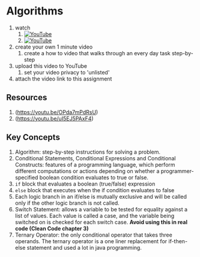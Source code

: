 # Algorithms


1. watch 
	1. [![YouTube](https://i.ytimg.com/vi/kkcLiKRw_9s/default.jpg)](https://www.youtube.com/watch?v=kkcLiKRw_9s)
	1. [![YouTube](https://i.ytimg.com/vi/gldQFRWUs3Q/default.jpg)](https://www.youtube.com/watch?v=gldQFRWUs3Q)
2. create your own 1 minute video 
	1. create a how to video that walks through an every day task step-by-step
3. upload this video to YouTube 
	1. set your video privacy to 'unlisted'
4. attach the video link to this assignment

## Resources
1. (https://youtu.be/OPda7mPdRsU)
2. (https://youtu.be/uI5EJ5PAxF4)

## Key Concepts
1. Algorithm: step-by-step instructions for solving a problem.
1. Conditional Statements, Conditional Expressions and Conditional Constructs: features of a programming language, which perform different computations or actions depending on whether a programmer-specified boolean condition evaluates to true or false.
1. `if` block that evaluates a boolean (true/false) expression
1. `else` block that executes when the if condition evaluates to false
1. Each logic branch in an if/else is mutually exclusive and will be called only if the other logic branch is not called.
1. Switch Statement: allows a variable to be tested for equality against a list of values. Each value is called a case, and the variable being switched on is checked for each switch case. **Avoid using this in real code (Clean Code chapter 3)**
1. Ternary Operator: the only conditional operator that takes three operands. The ternary operator is a one liner replacement for if-then-else statement and used a lot in java programming.
